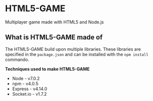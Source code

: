 # HTML5-GAME
Multiplayer game made with HTML5 and Node.js

## What is HTML5-GAME made of
The HTML5-GAME build upon multiple libraries.
These libraries are specified in the `package.json` and can be installed with the `npm install` commando.

**Techniques used to make HTML5-GAME**
* Node - v7.0.2
* npm - v4.0.5
* Express - v4.14.0
* Socket.io - v1.7.2
